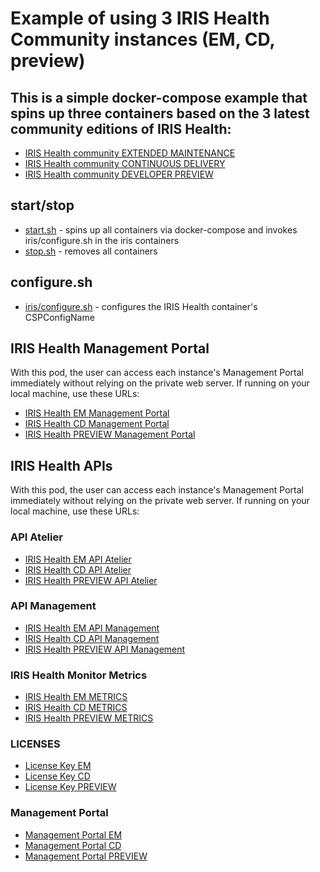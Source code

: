 # Example of using 3 IRIS Health Community instances (EM, CD, preview)

## This is a simple docker-compose example that spins up three containers based on the 3 latest community editions of IRIS Health: 

* [IRIS Health community EXTENDED MAINTENANCE](./docker-compose.yml)
* [IRIS Health community CONTINUOUS DELIVERY](./docker-compose.yml)
* [IRIS Health community DEVELOPER PREVIEW](./docker-compose.yml)

## start/stop 

* [start.sh](./start.sh) - spins up all containers via docker-compose and 
    invokes iris/configure.sh in the iris containers
* [stop.sh](./stop.sh) - removes all containers

## configure.sh
* [iris/configure.sh](./iris/configure.sh) - configures the IRIS Health container's CSPConfigName

## IRIS Health Management Portal

With this pod, the user can access each instance's Management Portal immediately without relying on the private web server. If running on your local machine, use these URLs:
* [IRIS Health EM Management Portal](http://localhost:8004/csp/sys/UtilHome.csp)
* [IRIS Health CD Management Portal](http://localhost:8004/csp/sys/UtilHome.csp)
* [IRIS Health PREVIEW Management Portal](http://localhost:8006/csp/sys/UtilHome.csp)

## IRIS Health APIs

With this pod, the user can access each instance's Management Portal immediately without relying on the private web server. If running on your local machine, use these URLs:
### API Atelier
* [IRIS Health EM API Atelier](http://localhost:8004/api/atelier/)
* [IRIS Health CD API Atelier](http://localhost:8005/api/atelier/)
* [IRIS Health PREVIEW API Atelier](http://localhost:8006/api/atelier/)
### API Management
* [IRIS Health EM API Management](http://localhost:8004/api/mgmnt/)
* [IRIS Health CD API Management](http://localhost:8005/api/mgmnt/)
* [IRIS Health PREVIEW API Management](http://localhost:8006/api/mgmnt/)
### IRIS Health Monitor Metrics
* [IRIS Health EM METRICS](http://localhost:8004/api/monitor/metrics)
* [IRIS Health CD METRICS](http://localhost:8005/api/monitor/metrics)
* [IRIS Health PREVIEW METRICS](http://localhost:8006/api/monitor/metrics)
### LICENSES
* [License Key EM](http://localhost:8004/csp/sys/mgr/%25CSP.UI.Portal.License.Key.zen)
* [License Key CD](http://localhost:8005/csp/sys/mgr/%25CSP.UI.Portal.License.Key.zen)
* [License Key PREVIEW](http://localhost:8006/csp/sys/mgr/%25CSP.UI.Portal.License.Key.zen)
### Management Portal
* [Management Portal EM](http://localhost:8004/csp/sys/UtilHome.csp)
* [Management Portal CD](http://localhost:8005/csp/sys/UtilHome.csp)
* [Management Portal PREVIEW](http://localhost:8006/csp/sys/UtilHome.csp)
